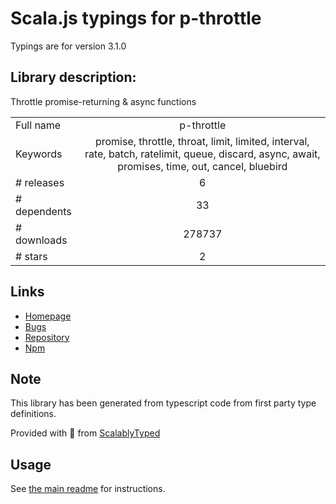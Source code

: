 
# Scala.js typings for p-throttle

Typings are for version 3.1.0

## Library description:
Throttle promise-returning & async functions

|                    |                 |
| ------------------ | :-------------: |
| Full name          | p-throttle |
| Keywords           | promise, throttle, throat, limit, limited, interval, rate, batch, ratelimit, queue, discard, async, await, promises, time, out, cancel, bluebird |
| # releases         | 6 |
| # dependents       | 33 |
| # downloads        | 278737 |
| # stars            | 2 |

## Links
- [Homepage](https://github.com/sindresorhus/p-throttle#readme)
- [Bugs](https://github.com/sindresorhus/p-throttle/issues)
- [Repository](https://github.com/sindresorhus/p-throttle)
- [Npm](https://www.npmjs.com/package/p-throttle)
    


## Note
This library has been generated from typescript code from first party type definitions.

Provided with :purple_heart: from [ScalablyTyped](https://github.com/oyvindberg/ScalablyTyped)

## Usage
See [the main readme](../../readme.md) for instructions.


